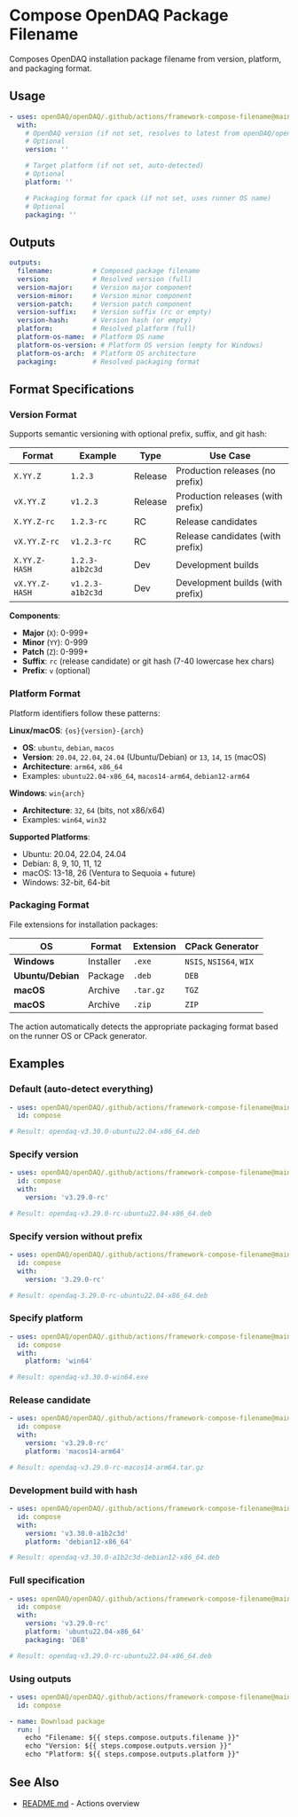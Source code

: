 # Compose OpenDAQ Package Filename

Composes OpenDAQ installation package filename from version, platform, and packaging format.

## Usage

```yaml
- uses: openDAQ/openDAQ/.github/actions/framework-compose-filename@main
  with:
    # OpenDAQ version (if not set, resolves to latest from openDAQ/openDAQ)
    # Optional
    version: ''

    # Target platform (if not set, auto-detected)
    # Optional
    platform: ''

    # Packaging format for cpack (if not set, uses runner OS name)
    # Optional
    packaging: ''
```

## Outputs

```yaml
outputs:
  filename:          # Composed package filename
  version:           # Resolved version (full)
  version-major:     # Version major component
  version-minor:     # Version minor component
  version-patch:     # Version patch component
  version-suffix:    # Version suffix (rc or empty)
  version-hash:      # Version hash (or empty)
  platform:          # Resolved platform (full)
  platform-os-name:  # Platform OS name
  platform-os-version: # Platform OS version (empty for Windows)
  platform-os-arch:  # Platform OS architecture
  packaging:         # Resolved packaging format
```

## Format Specifications

### Version Format

Supports semantic versioning with optional prefix, suffix, and git hash:

| Format | Example | Type | Use Case |
|--------|---------|------|----------|
| `X.YY.Z` | `1.2.3` | Release | Production releases (no prefix) |
| `vX.YY.Z` | `v1.2.3` | Release | Production releases (with prefix) |
| `X.YY.Z-rc` | `1.2.3-rc` | RC | Release candidates |
| `vX.YY.Z-rc` | `v1.2.3-rc` | RC | Release candidates (with prefix) |
| `X.YY.Z-HASH` | `1.2.3-a1b2c3d` | Dev | Development builds |
| `vX.YY.Z-HASH` | `v1.2.3-a1b2c3d` | Dev | Development builds (with prefix) |

**Components**:
- **Major** (`X`): 0-999+
- **Minor** (`YY`): 0-999
- **Patch** (`Z`): 0-999+
- **Suffix**: `rc` (release candidate) or git hash (7-40 lowercase hex chars)
- **Prefix**: `v` (optional)

### Platform Format

Platform identifiers follow these patterns:

**Linux/macOS**: `{os}{version}-{arch}`
- **OS**: `ubuntu`, `debian`, `macos`
- **Version**: `20.04`, `22.04`, `24.04` (Ubuntu/Debian) or `13`, `14`, `15` (macOS)
- **Architecture**: `arm64`, `x86_64`
- Examples: `ubuntu22.04-x86_64`, `macos14-arm64`, `debian12-arm64`

**Windows**: `win{arch}`
- **Architecture**: `32`, `64` (bits, not x86/x64)
- Examples: `win64`, `win32`

**Supported Platforms**:
- Ubuntu: 20.04, 22.04, 24.04
- Debian: 8, 9, 10, 11, 12
- macOS: 13-18, 26 (Ventura to Sequoia + future)
- Windows: 32-bit, 64-bit

### Packaging Format

File extensions for installation packages:

| OS | Format | Extension | CPack Generator |
|----|--------|-----------|-----------------|
| **Windows** | Installer | `.exe` | `NSIS`, `NSIS64`, `WIX` |
| **Ubuntu/Debian** | Package | `.deb` | `DEB` |
| **macOS** | Archive | `.tar.gz` | `TGZ` |
| **macOS** | Archive | `.zip` | `ZIP` |

The action automatically detects the appropriate packaging format based on the runner OS or CPack generator.

## Examples

### Default (auto-detect everything)

```yaml
- uses: openDAQ/openDAQ/.github/actions/framework-compose-filename@main
  id: compose

# Result: opendaq-v3.30.0-ubuntu22.04-x86_64.deb
```

### Specify version

```yaml
- uses: openDAQ/openDAQ/.github/actions/framework-compose-filename@main
  id: compose
  with:
    version: 'v3.29.0-rc'

# Result: opendaq-v3.29.0-rc-ubuntu22.04-x86_64.deb
```

### Specify version without prefix

```yaml
- uses: openDAQ/openDAQ/.github/actions/framework-compose-filename@main
  id: compose
  with:
    version: '3.29.0-rc'

# Result: opendaq-3.29.0-rc-ubuntu22.04-x86_64.deb
```

### Specify platform

```yaml
- uses: openDAQ/openDAQ/.github/actions/framework-compose-filename@main
  id: compose
  with:
    platform: 'win64'

# Result: opendaq-v3.30.0-win64.exe
```

### Release candidate

```yaml
- uses: openDAQ/openDAQ/.github/actions/framework-compose-filename@main
  id: compose
  with:
    version: 'v3.29.0-rc'
    platform: 'macos14-arm64'

# Result: opendaq-v3.29.0-rc-macos14-arm64.tar.gz
```

### Development build with hash

```yaml
- uses: openDAQ/openDAQ/.github/actions/framework-compose-filename@main
  id: compose
  with:
    version: 'v3.30.0-a1b2c3d'
    platform: 'debian12-x86_64'

# Result: opendaq-v3.30.0-a1b2c3d-debian12-x86_64.deb
```

### Full specification

```yaml
- uses: openDAQ/openDAQ/.github/actions/framework-compose-filename@main
  id: compose
  with:
    version: 'v3.29.0-rc'
    platform: 'ubuntu22.04-x86_64'
    packaging: 'DEB'

# Result: opendaq-v3.29.0-rc-ubuntu22.04-x86_64.deb
```

### Using outputs

```yaml
- uses: openDAQ/openDAQ/.github/actions/framework-compose-filename@main
  id: compose

- name: Download package
  run: |
    echo "Filename: ${{ steps.compose.outputs.filename }}"
    echo "Version: ${{ steps.compose.outputs.version }}"
    echo "Platform: ${{ steps.compose.outputs.platform }}"
```

## See Also
- [README.md](./../README.md) - Actions overview
